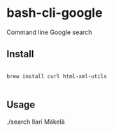 # bash-cli-google
Command line Google search

## Install
<pre lang="bash">
<code>
brew install curl html-xml-utils
</code>
</pre>

## Usage
./search Ilari Mäkelä


